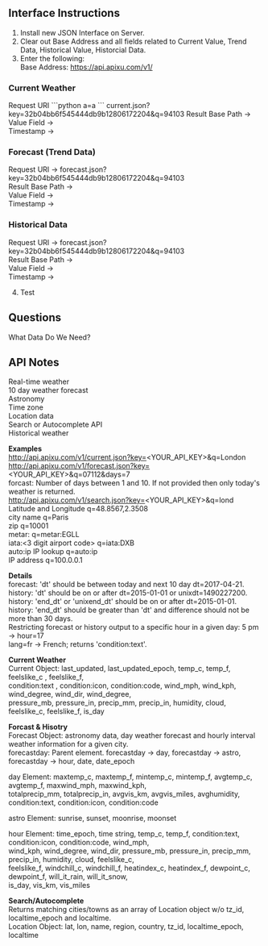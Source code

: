 <h2>Interface Instructions</h2>

1. Install new JSON Interface on Server.</br>
2. Clear out Base Address and all fields related to Current Value, Trend Data, Historical Value, Historcial Data.</br>
3. Enter the following:</br>
Base Address: https://api.apixu.com/v1/

<h3>Current Weather</h3>
Request URI 
```python
  a=a
```
  current.json?key=32b04bb6f545444db9b12806172204&q=94103
Result Base Path -> </br>
Value Field -> </br>
Timestamp -> </br>

<h3>Forecast (Trend Data)</h3>
Request URI -> forecast.json?key=32b04bb6f545444db9b12806172204&q=94103</br>
Result Base Path -> </br>
Value Field -> </br>
Timestamp -> </br>

<h3>Historical Data</h3>
Request URI -> forecast.json?key=32b04bb6f545444db9b12806172204&q=94103</br>
Result Base Path -> </br>
Value Field -> </br>
Timestamp -> </br>

4. Test

<h2>Questions</h2>
What Data Do We Need?

<h2>API Notes</h2>
Real-time weather</br>
10 day weather forecast</br>
Astronomy</br>
Time zone</br>
Location data</br>
Search or Autocomplete API</br>
Historical weather</b>

<b>Examples</b></br>
http://api.apixu.com/v1/current.json?key=<YOUR_API_KEY>&q=London</br>
http://api.apixu.com/v1/forecast.json?key=<YOUR_API_KEY>&q=07112&days=7</br>
forcast: Number of days between 1 and 10. If not provided then only today's weather is returned.</br>
http://api.apixu.com/v1/search.json?key=<YOUR_API_KEY>&q=lond</br>
Latitude and Longitude q=48.8567,2.3508</br>
city name q=Paris</br>
zip q=10001</br>
metar:<metar code> q=metar:EGLL</br>
iata:<3 digit airport code> q=iata:DXB</br>
auto:ip IP lookup q=auto:ip</br>
IP address q=100.0.0.1</br>

<b>Details</b></br>
forecast: 'dt' should be between today and next 10 day dt=2017-04-21.</br>
history: 'dt' should be on or after dt=2015-01-01 or unixdt=1490227200.</br>
history: 'end_dt' or 'unixend_dt' should be on or after dt=2015-01-01.</br>
history: 'end_dt' should be greater than 'dt' and difference should not be more than 30 days.</br>
Restricting forecast or history output to a specific hour in a given day: 5 pm -> hour=17</br>
lang=fr -> French; returns 'condition:text'.

<b>Current Weather</b></br>
Current Object: last_updated, last_updated_epoch, temp_c, temp_f, feelslike_c	, feelslike_f,</br>
condition:text	, condition:icon, condition:code, wind_mph, wind_kph, wind_degree, wind_dir, wind_degree,</br>
pressure_mb, pressure_in, precip_mm, precip_in, humidity, cloud, feelslike_c, feelslike_f, is_day

<b>Forcast & Hisotry</b></br>
Forecast Object: astronomy data, day weather forecast and hourly interval weather information for a given city.</br>
forecastday: Parent element. forecastday -> day, forecastday -> astro, forecastday -> hour, date, date_epoch

day Element: maxtemp_c, maxtemp_f, mintemp_c, mintemp_f, avgtemp_c, avgtemp_f, maxwind_mph, maxwind_kph,</br>
totalprecip_mm, totalprecip_in, avgvis_km, avgvis_miles, avghumidity, condition:text, condition:icon, condition:code

astro Element: sunrise, sunset, moonrise, moonset

hour Element: time_epoch, time	string, temp_c, temp_f, condition:text, condition:icon, condition:code, wind_mph,</br> 
wind_kph, wind_degree, wind_dir, pressure_mb, pressure_in, precip_mm, precip_in, humidity, cloud, feelslike_c,</br> 
feelslike_f, windchill_c, windchill_f, heatindex_c, heatindex_f, dewpoint_c, dewpoint_f, will_it_rain, will_it_snow,</br>
is_day, vis_km, vis_miles

<b>Search/Autocomplete</b></br>
Returns matching cities/towns as an array of Location object w/o tz_id, localtime_epoch and localtime.</br>
Location Object: lat, lon, name, region, country, tz_id, localtime_epoch, localtime
